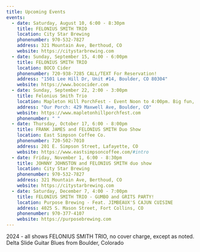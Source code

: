 ```yaml
---
title: Upcoming Events
events:
  - date: Saturday, August 10, 6:00 - 8:30pm
    title: FELONIUS SMITH TRIO
    location: City Star Brewing
    phonenumber: 970-532-7827
    address: 321 Mountain Ave, Berthoud, CO
    website: https://citystarbrewing.com
  - date: Sunday, September 15, 4:00 - 6:00pm
    title: FELONIUS SMITH TRIO
    location: BOCO Cider
    phonenumber: 720-938-7285 CALL/TEXT For Reservation!
    address: "1501 Lee Hill Dr, Unit #14, Boulder, CO 80304"
    website: https://www.bococider.com
  - date: Sunday, September 22, 2:00 - 3:00pm
    title: Felonius Smith Trio
    location: Mapleton Hill PorchFest - Event Noon to 4:00pm. Big fun, all ages!
    address: "Our Porch: 429 Maxwell Ave, Boulder, CO"
    website: https://www.mapletonhillporchfest.com
    phonenumber: " "
  - date: Thursday, October 17, 6:00 - 8:00pm
    title: FRANK JAMES and FELONIUS SMITH Duo Show
    location: East Simpson Coffee Co.
    phonenumber: 720-502-7010
    address: 201 E. Simpson Street, Lafayette, CO
    website: https://www.eastsimpsoncoffee.com/#intro
  - date: Friday, November 1, 6:00 - 8:30pm
    title: JOHNNY JOHNSTON and FELONIUS SMITH duo show
    location: City Star Brewing
    phonenumber: 970-532-7827
    address: 321 Mountain Ave, Berthoud, CO
    website: https://citystarbrewing.com
  - date: Saturday, December 7, 4:00 - 7:00pm
    title: FELONIUS SMITH TRIO - GUMBO and GRITS PARTY!
    location: Purpose Brewing - Feat. JIMBEAUX'S CAJUN CUISINE
    address: 4025 S. Mason Street, Fort Collins, CO
    phonenumber: 970-377-4107
    website: https://purposebrewing.com
---
```

2024 - all shows FELONIUS SMITH TRIO, no cover charge, except as noted. Delta Slide Guitar Blues from Boulder, Colorado